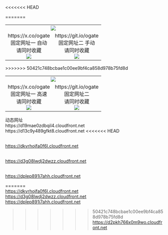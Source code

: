 <<<<<<< HEAD
﻿<table>
  <tr><td colspan=2 align=center><img src="https://d2pkh766x0m9wo.cloudfront.net/Up/oGate.jpg" /></td></tr>
  <tr>
    <td align=center>https://x.co/ogate<br>固定网址一 自动<br>请同时收藏<br><img src="https://d2pkh766x0m9wo.cloudfront.net/Up/0WMGD1.png" /></td>
    <td align=center>https://git.io/ogate<br>固定网址二 手动<br>请同时收藏<br><img src="https://d2pkh766x0m9wo.cloudfront.net/Up/0WMGD2.png" /></td>
=======
<table>
  <tr><td colspan=2 align=center><img src="https://d2pkh766x0m9wo.cloudfront.net/Up/oGate.jpg" /></td></tr>
  <tr>
    <td align=center>https://x.co/ogate<br>固定网址一 高速<br>请同时收藏<br><img src="https://d2pkh766x0m9wo.cloudfront.net/Up/0WMGD1.png" /></td>
    <td align=center>https://git.io/ogate<br>固定网址二<br>请同时收藏<br><img src="https://d2pkh766x0m9wo.cloudfront.net/Up/0WMGD2.png" /></td>
>>>>>>> 50421c748bcbae1c00ee9bf4ca858d978b75fd8d
  </tr>
</table>
动态网址
<br>https://d19mae0zdbqil4.cloudfront.net
<br>https://d13c9y489gfkt8.cloudfront.net
<<<<<<< HEAD

<br>https://dkvrhojfa0f6l.cloudfront.net

<br>https://d3g08lwdj2dwzz.cloudfront.net

<br>https://dplep891i7ahh.cloudfront.net

=======
<br>https://dkvrhojfa0f6l.cloudfront.net
<br>https://d3g08lwdj2dwzz.cloudfront.net
<br>https://dplep891i7ahh.cloudfront.net
>>>>>>> 50421c748bcbae1c00ee9bf4ca858d978b75fd8d
<br>https://d2pkh766x0m9wo.cloudfront.net
